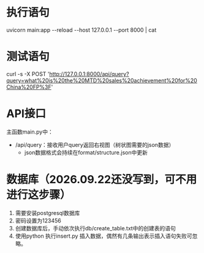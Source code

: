 # 执行语句
uvicorn main:app --reload --host 127.0.0.1 --port 8000 | cat
# 测试语句
curl -s -X POST 'http://127.0.0.1:8000/api/query?query=what%20is%20the%20MTD%20sales%20achievement%20for%20China%20FP%3F'

# API接口
主函数main.py中：
- /api/query：接收用户query返回右视图（树状图需要的json数据）
    - json数据格式会持续在format/structure.json中更新

# 数据库（2026.09.22还没写到，可不用进行这步骤）
1. 需要安装postgresql数据库
2. 密码设置为123456
3. 创建数据库后，手动依次执行db/create_table.txt中的创建表的语句
4. 使用python 执行insert.py 插入数据，偶然有几条输出表示插入语句失败可忽略。